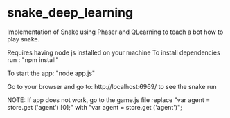 # snake_deep_learning
Implementation of Snake using Phaser and QLearning to teach a bot how to play snake. 

Requires having node js installed on your machine
To install dependencies run : "npm install"

To start the app: "node app.js"

Go to your browser and go to: http://localhost:6969/ to see the snake run

NOTE: 
If app does not work, go to the game.js file
replace "var agent = store.get ('agent') [0];"
with "var agent = store.get ('agent')";

